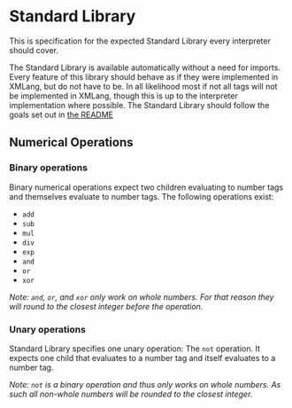 # Standard Library
This is specification for the expected Standard Library every interpreter should cover.

The Standard Library is available automatically without a need for imports. Every feature of this library should behave as if they were implemented in XMLang, but do not have to be. In all likelihood most if not all tags will not be implemented in XMLang, though this is up to the interpreter implementation where possible. The Standard Library should follow the goals set out in [the README](README.md)


## Numerical Operations

### Binary operations
Binary numerical operations expect two children evaluating to number tags and themselves evaluate to number tags. The following operations exist:
- `add`
- `sub`
- `mul`
- `div`
- `exp`
- `and`
- `or`
- `xor`

_Note: `and`, `or`, and `xor` only work on whole numbers. For that reason they will round to the closest integer before the operation._

### Unary operations
Standard Library specifies one unary operation: The `not` operation. It expects one child that evaluates to a number tag and itself evaluates to a number tag.

_Note: `not` is a binary operation and thus only works on whole numbers. As such all non-whole numbers will be rounded to the closest integer._